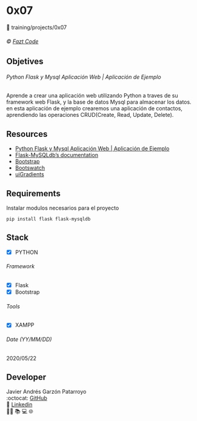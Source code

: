 # 0x07
:open_file_folder: training/projects/0x07

###### :copyright: [Fazt Code](https://www.faztweb.com/)

## Objetives
###### Python Flask y Mysql Aplicación Web | Aplicación de Ejemplo
Aprende a crear una aplicación web utilizando Python a traves de su framework web Flask, y la base de datos Mysql para almacenar los datos. en esta aplicación de ejemplo crearemos una aplicación de contactos, aprendiendo las operaciones CRUD(Create, Read, Update, Delete).

## Resources
* [Python Flask y Mysql Aplicación Web | Aplicación de Ejemplo](https://www.youtube.com/watch?v=IgCfZkR8wME)
* [Flask-MySQLdb’s documentation](https://flask-mysqldb.readthedocs.io/en/latest/)
* [Bootstrap](https://getbootstrap.com/)
* [Bootswatch](https://bootswatch.com/)
* [uiGradients](https://uigradients.com)

## Requirements
Instalar modulos necesarios para el proyecto
```
pip install flask flask-mysqldb
```

## Stack
* [x] PYTHON

###### Framework
* [x] Flask
* [x] Bootstrap

###### Tools
* [x] XAMPP

###### Date (YY/MM/DD)
2020/05/22

## Developer
Javier Andrés Garzón Patarroyo  
:octocat: [GitHub](https://github.com/javierandresgp/)  
:link: [Linkedin](https://www.linkedin.com/in/javierandresgp/)  
:man_technologist: :books: :computer: :globe_with_meridians: